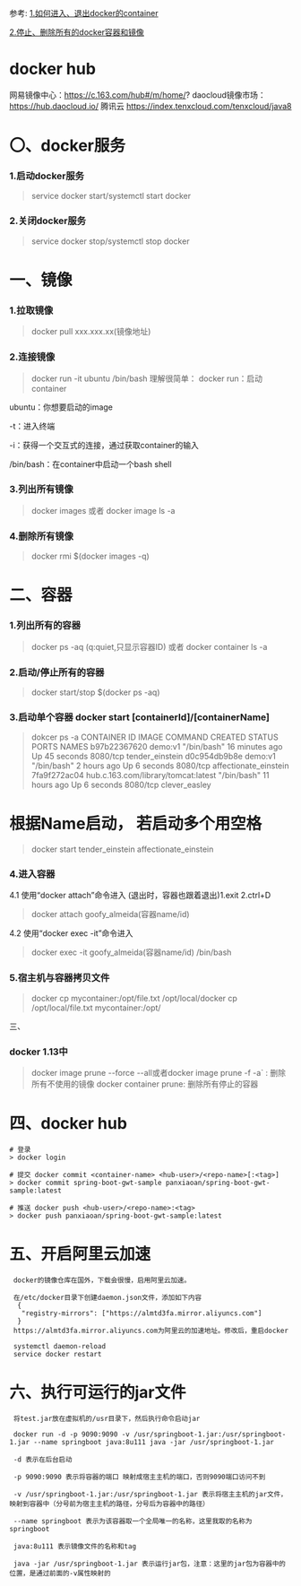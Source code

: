 参考:
[1.如何进入、退出docker的container](https://blog.csdn.net/dongdong9223/article/details/52998375)

[2.停止、删除所有的docker容器和镜像](https://www.imooc.com/article/details/id/32810)


# docker hub
网易镜像中心：https://c.163.com/hub#/m/home/?
daocloud镜像市场：https://hub.daocloud.io/
腾讯云 https://index.tenxcloud.com/tenxcloud/java8

# 〇、docker服务
### 1.启动docker服务
> service docker start/systemctl start docker

### 2.关闭docker服务
> service docker stop/systemctl stop docker

# 一、镜像
### 1.拉取镜像
> docker pull xxx.xxx.xx(镜像地址)


### 2.连接镜像
> docker run -it ubuntu /bin/bash
理解很简单：
docker run：启动container

ubuntu：你想要启动的image

-t：进入终端

-i：获得一个交互式的连接，通过获取container的输入

/bin/bash：在container中启动一个bash shell

###  3.列出所有镜像
> docker images
或者 
> docker image ls -a 

### 4.删除所有镜像
> docker rmi $(docker images -q)


# 二、容器
### 1.列出所有的容器
> docker ps -aq (q:quiet,只显示容器ID)
或者
> docker container ls -a

### 2.启动/停止所有的容器
> docker start/stop $(docker ps -aq)

### 3.启动单个容器 docker start [containerId]/[containerName]
> dokcer ps -a
CONTAINER ID        IMAGE                                 COMMAND             CREATED             STATUS              PORTS               NAMES
b97b22367620        demo:v1                               "/bin/bash"         16 minutes ago      Up 45 seconds       8080/tcp            tender_einstein
d0c954db9b8e        demo:v1                               "/bin/bash"         2 hours ago         Up 6 seconds        8080/tcp            affectionate_einstein
7fa9f272ac04        hub.c.163.com/library/tomcat:latest   "/bin/bash"         11 hours ago        Up 6 seconds        8080/tcp            clever_easley

# 根据Name启动， 若启动多个用空格
> docker start tender_einstein affectionate_einstein

### 4.进入容器
4.1 使用“docker attach”命令进入
(退出时，容器也跟着退出)1.exit 2.ctrl+D
> docker attach goofy_almeida(容器name/id)

4.2 使用“docker exec -it”命令进入
> docker exec -it goofy_almeida(容器name/id) /bin/bash

### 5.宿主机与容器拷贝文件
> docker cp mycontainer:/opt/file.txt /opt/local/docker
> cp /opt/local/file.txt mycontainer:/opt/


三、
### docker 1.13中
> docker image prune --force --all或者docker image prune -f -a` : 删除所有不使用的镜像
> docker container prune: 删除所有停止的容器

# 四、docker hub
```
# 登录
> docker login

# 提交 docker commit <container-name> <hub-user>/<repo-name>[:<tag>]
> docker commit spring-boot-gwt-sample panxiaoan/spring-boot-gwt-sample:latest

# 推送 docker push <hub-user>/<repo-name>:<tag>
> docker push panxiaoan/spring-boot-gwt-sample:latest
```

# 五、开启阿里云加速
```
 docker的镜像仓库在国外，下载会很慢，启用阿里云加速。

 在/etc/docker目录下创建daemon.json文件，添加如下内容
  {
   "registry-mirrors": ["https://almtd3fa.mirror.aliyuncs.com"]
  }
 https://almtd3fa.mirror.aliyuncs.com为阿里云的加速地址。修改后，重启docker

 systemctl daemon-reload
 service docker restart
```

# 六、执行可运行的jar文件
```
 将test.jar放在虚拟机的/usr目录下，然后执行命令启动jar

 docker run -d -p 9090:9090 -v /usr/springboot-1.jar:/usr/springboot-1.jar --name springboot java:8u111 java -jar /usr/springboot-1.jar

 -d 表示在后台启动

 -p 9090:9090 表示将容器的端口 映射成宿主主机的端口，否则9090端口访问不到

 -v /usr/springboot-1.jar:/usr/springboot-1.jar 表示将宿主主机的jar文件，映射到容器中（分号前为宿主主机的路径，分号后为容器中的路径）

 --name springboot 表示为该容器取一个全局唯一的名称，这里我取的名称为springboot

 java:8u111 表示镜像文件的名称和tag

 java -jar /usr/springboot-1.jar 表示运行jar包，注意：这里的jar包为容器中的位置，是通过前面的-v属性映射的
```
